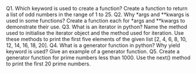 Q1. Which keyword is used to create a function? Create a function to return a list of odd numbers in the
range of 1 to 25.
Q2. Why *args and **kwargs is used in some functions? Create a function each for *args and **kwargs to
demonstrate their use.
Q3. What is an iterator in python? Name the method used to initialise the iterator object and the method
used for iteration. Use these methods to print the first five elements of the given list [2, 4, 6, 8, 10, 12, 14, 16,
18, 20].
Q4. What is a generator function in python? Why yield keyword is used? Give an example of a generator
function.
Q5. Create a generator function for prime numbers less than 1000. Use the next() method to print the
first 20 prime numbers.
